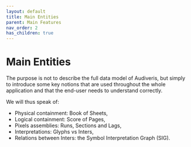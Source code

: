 ```yaml
---
layout: default
title: Main Entities
parent: Main Features
nav_order: 2
has_children: true
---
```

# Main Entities

The purpose is not to describe the full data model of Audiveris, but simply to introduce some
key notions that are used throughout the whole application and that the end-user needs to
understand correctly.

We will thus speak of:
* Physical containment: Book of Sheets,
* Logical containment: Score of Pages,
* Pixels assemblies: Runs, Sections and Lags,
* Interpretations: Glyphs vs Inters,
* Relations between Inters: the Symbol Interpretation Graph (SIG).
